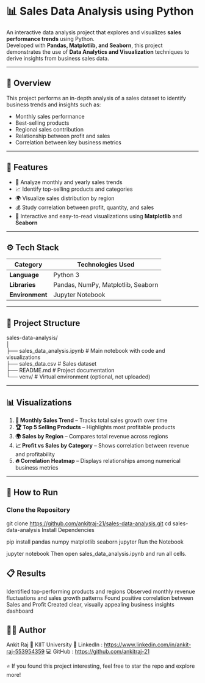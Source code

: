 # 📊 Sales Data Analysis using Python

An interactive data analysis project that explores and visualizes **sales performance trends** using Python.  
Developed with **Pandas, Matplotlib, and Seaborn**, this project demonstrates the use of **Data Analytics and Visualization** techniques to derive insights from business sales data.

---

## 🚀 Overview

This project performs an in-depth analysis of a sales dataset to identify business trends and insights such as:
- Monthly sales performance  
- Best-selling products  
- Regional sales contribution  
- Relationship between profit and sales  
- Correlation between key business metrics  

---

## 🧩 Features

- 📅 Analyze monthly and yearly sales trends  
- 📈 Identify top-selling products and categories  
- 🌍 Visualize sales distribution by region  
- 💰 Study correlation between profit, quantity, and sales  
- 🎨 Interactive and easy-to-read visualizations using **Matplotlib** and **Seaborn**

---

## ⚙️ Tech Stack

| Category | Technologies Used |
|-----------|------------------|
| **Language** | Python 3 |
| **Libraries** | Pandas, NumPy, Matplotlib, Seaborn |
| **Environment** | Jupyter Notebook |

---

## 📂 Project Structure

sales-data-analysis/  
│  
├── sales_data_analysis.ipynb   # Main notebook with code and visualizations  
├── sales_data.csv              # Sales dataset  
├── README.md                   # Project documentation  
└── venv/                       # Virtual environment (optional, not uploaded)

---

## 📊 Visualizations

1. **📅 Monthly Sales Trend** – Tracks total sales growth over time  
2. **🏆 Top 5 Selling Products** – Highlights most profitable products  
3. **🌍 Sales by Region** – Compares total revenue across regions  
4. **📈 Profit vs Sales by Category** – Shows correlation between revenue and profitability  
5. **🔥 Correlation Heatmap** – Displays relationships among numerical business metrics  

---

## 🧪 How to Run

### Clone the Repository

git clone https://github.com/ankitraj-21/sales-data-analysis.git
cd sales-data-analysis
Install Dependencies


pip install pandas numpy matplotlib seaborn jupyter
Run the Notebook


jupyter notebook
Then open sales_data_analysis.ipynb and run all cells.

## 📋 Results
Identified top-performing products and regions
Observed monthly revenue fluctuations and sales growth patterns
Found positive correlation between Sales and Profit
Created clear, visually appealing business insights dashboard

## 👨‍💻 Author
Ankit Raj
📍 KIIT University
🔗 LinkedIn : https://www.linkedin.com/in/ankit-raj-553954359
💻 GitHub : https://github.com/ankitraj-21

⭐ If you found this project interesting, feel free to star the repo and explore more!
